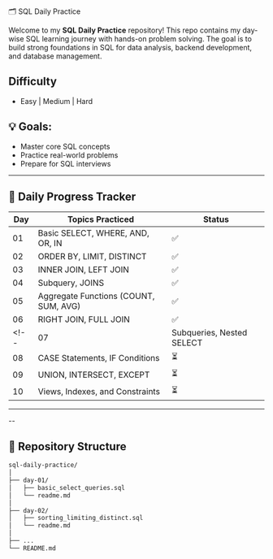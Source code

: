 🗂️ SQL Daily Practice

Welcome to my **SQL Daily Practice** repository! This repo contains my day-wise SQL learning journey with hands-on problem solving. The goal is to build strong foundations in SQL for data analysis, backend development, and database management.

## Difficulty 
- Easy  | Medium | Hard

## 💡 Goals:
- Master core SQL concepts
- Practice real-world problems
- Prepare for SQL interviews

---

## 📅 Daily Progress Tracker

| Day | Topics Practiced                         | Status |
|-----|------------------------------------------|--------|
| 01  | Basic SELECT, WHERE, AND, OR, IN         | ✅     |
| 02  | ORDER BY, LIMIT, DISTINCT                | ✅     |
| 03  | INNER JOIN, LEFT JOIN                    | ✅     |
| 04  | Subquery, JOINS                          | ✅     |
|05   | Aggregate Functions (COUNT, SUM, AVG)    | ✅     |
| 06  | RIGHT JOIN, FULL JOIN                    | ✅     |
<!--| 07  | Subqueries, Nested SELECT                | ⏳     |
| 08  | CASE Statements, IF Conditions           | ⏳     |
| 09  | UNION, INTERSECT, EXCEPT                 | ⏳     |
| 10  | Views, Indexes, and Constraints          | ⏳     | -->

---

<!-- ## 🔗 Platforms Used:
- HackerRank
- StrataScratch
- Kaggle
- DataLemur -->

--

## 📁 Repository Structure

```bash
sql-daily-practice/
│
├── day-01/
│   ├── basic_select_queries.sql
│   └── readme.md
│
├── day-02/
│   ├── sorting_limiting_distinct.sql
│   └── readme.md
│
├── ...
└── README.md
